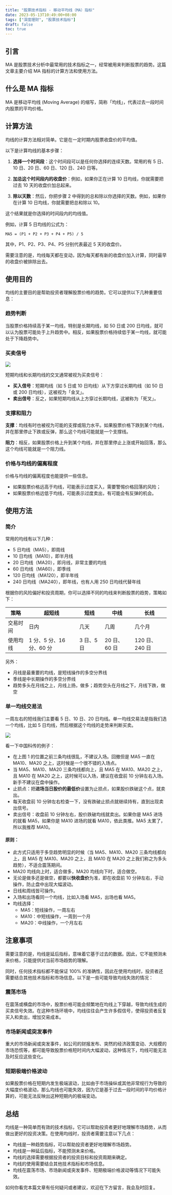 ```yaml
---
title: "股票技术指标 - 移动平均线（MA）指标"
date: 2023-05-13T10:49:00+08:00
tags: ["深度理财", "股票技术指标"]
draft: false
toc: true
---
```


## 引言

MA 是股票技术分析中最常用的技术指标之一，经常被用来判断股票的趋势。这篇文章主要介绍 MA 指标的计算方法和使用方法。

## 什么是 MA 指标

MA 是移动平均线 (Moving Average) 的缩写，简称「均线」，代表过去一段时间内股票的平均价格。


## 计算方法

均线的计算方法相对简单。它是在一定时期内股票收盘价的平均值。

以下是计算均线的基本步骤：

<!--more-->

1. **选择一个时间段**：这个时间段可以是任何你选择的连续天数。常用的有 5 日、10 日、20 日、60 日、120 日、240 日等。

2. **加总这个时间段内的收盘价**：例如，如果你正在计算 10 日均线，你就需要把过去 10 天的收盘价加总起来。

3. **除以天数**：然后，你把步骤 2 中得到的总和除以你选择的天数。例如，如果你在计算 10 日均线，你就需要把总和除以 10。

这个结果就是你选择的时间段内的均线值。

例如，计算 5 日均线的公式为：

```
MA5 = (P1 + P2 + P3 + P4 + P5) / 5
```

其中，P1、P2、P3、P4、P5 分别代表最近 5 天的收盘价。

需要注意的是，均线每天都在变动，因为每天都有新的收盘价加入计算，同时最早的收盘价被排除出去。

## 使用目的

均线的主要目的是帮助投资者理解股票价格的趋势。它可以提供以下几种重要信息：

### 趋势判断

当股票价格持续高于某一均线，特别是长期均线，如 50 日或 200 日均线，就可以认为股票可能处于上升趋势中。相反，如果股票价格持续低于某一均线，就可能处于下降趋势中。

### 买卖信号

![](https://img.forecho.com/fyEDGV.png)

短期均线和长期均线的交叉通常被视为买卖信号：

- **买入信号**：短期均线（如 5 日或 10 日均线）从下方穿过长期均线（如 50 日或 200 日均线），这被视为「金叉」。
- **卖出信号**：反之，如果短期均线从上方穿过长期均线，这被称为「死叉」。

### 支撑和阻力

**支撑**：均线有时也被视为可能的支撑或阻力水平。如果股票价格下跌到某个均线，并在那里停止下跌或反弹，那么这个均线可能就是一个支撑线。

**阻力**：相反，如果股票价格上升到某个均线，并在那里停止上涨或开始回落，那么这个均线可能就是一个阻力线。

### 价格与均线的偏离程度

价格与均线的偏离程度也能提供一些信息。

- 如果股票价格远高于均线，可能表示过度买入，需要警惕价格回落的风险；
- 如果股票价格远低于均线，可能表示过度卖出，有可能会有反弹的机会。

## 使用方法

### 简介

常用的均线有以下几种：

-  5 日均线（MA5），即周线
- 10 日均线（MA10），即半月线
- 20 日均线（MA20），即月线，非常主要的均线
- 60 日均线（MA60），即季线
- 120 日均线（MA120），即半年线
- 240 日均线（MA240），即年线，也有人用 250 日均线代替年线

根据你的风险偏好和投资周期，你可以选择不同的均线来判断股票的趋势，策略如下：

| 策略 | 超短线 | 短线 | 中线 | 长线 | 
| ---- | ---- | ---- | ---- | ---- |
| 交易时间 | 日内 | 几天 | 几周 | 几个月 |  
| 使用均线 | 1 分、5 分、16 分、60 分  | 3 日、5 日  | 20 日、60 日  | 120 日、240 日  |

另外：

- 月线是最重要的均线，是短线操作的多空分界线
- 季线是中长期操作的多空分界线
- 趋势多头在月线之上，月线上扬，做多；趋势空头在月线之下，月线下跌，做空

### 单一均线交易法

一周左右的短线我们主要看 5 日、10 日、20 日均线。单一均线交易法是指我们选一个均线，比如 5 日均线，然后根据这个均线的走势来判断买卖。

![](https://img.forecho.com/S0N9h3.png)

看一下中国科传的例子：

- 在上图 1 的位置之前三条均线很乱，不建议入场。回撤但是 MA5 一直在 MA10、MA20 之上，这时候是一个很不错的入场点。
- 当 MA5、MA10、MA20 三条均线都向上，且 MA5 在 MA10、MA20 之上，且 MA10 在 MA20 之上，这时候可以入场，建议在收盘前 10 分钟左右入场。新手不建议在盘中操作。
- 止损点：把**进场当日股价的最低价**设置为止损点，如果股价跌破这个点，就卖出。
- 每天收盘前 10 分钟左右检查一下，没有跌破止损点就继续持有，直到出现卖出信号。
- 卖出信号：收盘前 10 分钟左右，股价跌破均线就卖出。如果你是 MA5 进场的就看 MA5，如果你是 MA10 进场的就看 MA10，依此类推。MA5 太累了，所以我推荐 MA10。

#### 原则：

- 此方式只适用于多空趋势明显的时候（当 MA5、MA10、MA20 三条均线都向上，且 MA5 在 MA10、MA20 之上，且 MA10 在 MA20 之上我们称之为多头趋势），不适合震荡期间。
- MA20 均线向上时，适合做多，MA20 均线向下时，适合做空。
- 无论是做多还是做空，都要以**快收盘价**为准，即在收盘前 10 分钟左右，手动操作，防止盘中出现大幅波动。
- 日线和周线皆可操作。
- 入场和出场看同一个均线，比如入场看 MA5，出场也看 MA5。
- 均线选择：
    - MA5：短线操作，一周左右
    - MA10：中短线操作，一周到一个月
    - MA20：中线操作，一个月左右


## 注意事项

需要注意的是，均线是延后指标，意味着它基于过去的数据。因此，它不能预测未来价格，只能提供对当前市场趋势的理解。

同时，任何技术指标都不能保证 100% 的准确性，因此在使用均线时，投资者还需要结合其他技术指标和市场信息。以下是一些可能导致均线失效的情况：

### 震荡市场

在震荡或横盘的市场中，股票价格可能会频繁地在均线上下穿越，导致均线生成的买卖信号失效。在这种市场环境中，均线往往会产生许多假信号，使得投资者反复买入和卖出，增加交易成本。

### 市场新闻或突发事件

重大的市场新闻或突发事件，如公司的财报发布、突然的经济政策变动、大规模的市场恐慌等，都可能导致股票价格短时间内大幅波动，这种情况下，均线可能无法及时反应这些变化。

### 短期极端价格波动

如果股票价格在短期内发生极端波动，比如由于市场操纵或其他非常规行为导致的大幅度价格波动，那么均线也可能失效，因为它是基于过去一段时间的平均价格计算的，可能无法反映出这种短期内的极端变动。

## 总结

均线是一种简单而有效的技术指标，它可以帮助投资者更好地理解市场趋势，从而做出更好的投资决策。在使用均线时，投资者需要注意以下几点：

- 均线是一种趋势指标，可以帮助投资者更好地理解市场趋势。
- 均线是一种延后指标，不能预测未来价格。
- 均线的选择需要根据投资者的投资目标和投资周期来确定。
- 均线的使用需要结合其他技术指标和市场信息。
- 均线在震荡市场、市场新闻或突发事件、短期极端价格波动等情况下可能失效。

如何你看完本篇文章有任何疑问或者建议，欢迎在下方留言，我会及时回复。